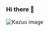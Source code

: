 ### Hi there 👋

<!--
**RmxNewbie/RmxNewbie** is a ✨ _special_ ✨ repository because its `README.md` (this file) appears on your GitHub profile.

Here are some ideas to get you started:

- 🔭 I’m currently working on ...
- 🌱 I’m currently learning ...
- 👯 I’m looking to collaborate on ...
- 🤔 I’m looking for help with ...
- 💬 Ask me about ...
- 📫 How to reach me: ...
- 😄 Pronouns: ...
- ⚡ Fun fact: ...
-->
![Kazuo image](https://cardivo.vercel.app/api?name=KazuoID&description=Hello%20all&image=https://avatars.githubusercontent.com/u/107776019?v=4)
